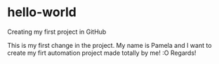 # hello-world
Creating my first project in GitHub

This is my first change in the project. My name is Pamela and I want to create my firt automation project made totally by me! :O
Regards!
